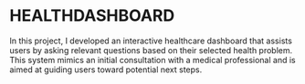 # HEALTHDASHBOARD
In this project, I developed an interactive healthcare dashboard that assists users by asking relevant questions based on their selected health problem. This system mimics an initial consultation with a medical professional and is aimed at guiding users toward potential next steps.
